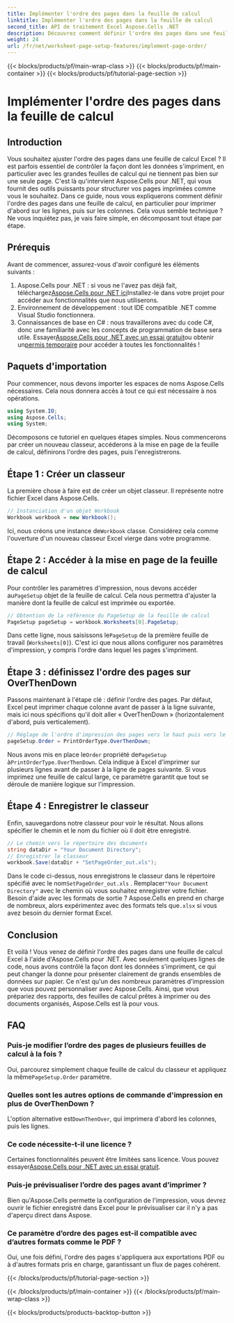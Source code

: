 ```yaml
---
title: Implémenter l'ordre des pages dans la feuille de calcul
linktitle: Implémenter l'ordre des pages dans la feuille de calcul
second_title: API de traitement Excel Aspose.Cells .NET
description: Découvrez comment définir l'ordre des pages dans une feuille de calcul Excel à l'aide d'Aspose.Cells pour .NET dans un guide simple et étape par étape. Parfait pour les débutants et les experts.
weight: 24
url: /fr/net/worksheet-page-setup-features/implement-page-order/
---
```


{{< blocks/products/pf/main-wrap-class >}}
{{< blocks/products/pf/main-container >}}
{{< blocks/products/pf/tutorial-page-section >}}

# Implémenter l'ordre des pages dans la feuille de calcul

## Introduction
Vous souhaitez ajuster l'ordre des pages dans une feuille de calcul Excel ? Il est parfois essentiel de contrôler la façon dont les données s'impriment, en particulier avec les grandes feuilles de calcul qui ne tiennent pas bien sur une seule page. C'est là qu'intervient Aspose.Cells pour .NET, qui vous fournit des outils puissants pour structurer vos pages imprimées comme vous le souhaitez. Dans ce guide, nous vous expliquerons comment définir l'ordre des pages dans une feuille de calcul, en particulier pour imprimer d'abord sur les lignes, puis sur les colonnes. Cela vous semble technique ? Ne vous inquiétez pas, je vais faire simple, en décomposant tout étape par étape.
## Prérequis
Avant de commencer, assurez-vous d'avoir configuré les éléments suivants :
1.  Aspose.Cells pour .NET : si vous ne l'avez pas déjà fait, téléchargez[Aspose.Cells pour .NET ici](https://releases.aspose.com/cells/net/)Installez-le dans votre projet pour accéder aux fonctionnalités que nous utiliserons.
2. Environnement de développement : tout IDE compatible .NET comme Visual Studio fonctionnera.
3. Connaissances de base en C# : nous travaillerons avec du code C#, donc une familiarité avec les concepts de programmation de base sera utile.
Essayer[Aspose.Cells pour .NET avec un essai gratuit](https://releases.aspose.com/)ou obtenir un[permis temporaire](https://purchase.aspose.com/temporary-license/) pour accéder à toutes les fonctionnalités !
## Paquets d'importation
Pour commencer, nous devons importer les espaces de noms Aspose.Cells nécessaires. Cela nous donnera accès à tout ce qui est nécessaire à nos opérations.
```csharp
using System.IO;
using Aspose.Cells;
using System;
```
Décomposons ce tutoriel en quelques étapes simples. Nous commencerons par créer un nouveau classeur, accéderons à la mise en page de la feuille de calcul, définirons l'ordre des pages, puis l'enregistrerons. 
## Étape 1 : Créer un classeur
La première chose à faire est de créer un objet classeur. Il représente notre fichier Excel dans Aspose.Cells.
```csharp
// Instanciation d'un objet Workbook
Workbook workbook = new Workbook();
```
 Ici, nous créons une instance de`Workbook` classe. Considérez cela comme l'ouverture d'un nouveau classeur Excel vierge dans votre programme.
## Étape 2 : Accéder à la mise en page de la feuille de calcul
 Pour contrôler les paramètres d'impression, nous devons accéder au`PageSetup` objet de la feuille de calcul. Cela nous permettra d'ajuster la manière dont la feuille de calcul est imprimée ou exportée.
```csharp
// Obtention de la référence du PageSetup de la feuille de calcul
PageSetup pageSetup = workbook.Worksheets[0].PageSetup;
```
 Dans cette ligne, nous saisissons le`PageSetup` de la première feuille de travail (`Worksheets[0]`). C'est ici que nous allons configurer nos paramètres d'impression, y compris l'ordre dans lequel les pages s'impriment.
## Étape 3 : définissez l'ordre des pages sur OverThenDown
Passons maintenant à l'étape clé : définir l'ordre des pages. Par défaut, Excel peut imprimer chaque colonne avant de passer à la ligne suivante, mais ici nous spécifions qu'il doit aller « OverThenDown » (horizontalement d'abord, puis verticalement).
```csharp
// Réglage de l'ordre d'impression des pages vers le haut puis vers le bas
pageSetup.Order = PrintOrderType.OverThenDown;
```
 Nous avons mis en place le`Order` propriété de`PageSetup` à`PrintOrderType.OverThenDown`. Cela indique à Excel d'imprimer sur plusieurs lignes avant de passer à la ligne de pages suivante. Si vous imprimez une feuille de calcul large, ce paramètre garantit que tout se déroule de manière logique sur l'impression.
## Étape 4 : Enregistrer le classeur
Enfin, sauvegardons notre classeur pour voir le résultat. Nous allons spécifier le chemin et le nom du fichier où il doit être enregistré.
```csharp
// Le chemin vers le répertoire des documents
string dataDir = "Your Document Directory";
// Enregistrer le classeur
workbook.Save(dataDir + "SetPageOrder_out.xls");
```
 Dans le code ci-dessus, nous enregistrons le classeur dans le répertoire spécifié avec le nom`SetPageOrder_out.xls` . Remplacer`"Your Document Directory"` avec le chemin où vous souhaitez enregistrer votre fichier.
Besoin d'aide avec les formats de sortie ? Aspose.Cells en prend en charge de nombreux, alors expérimentez avec des formats tels que`.xlsx` si vous avez besoin du dernier format Excel.
## Conclusion
Et voilà ! Vous venez de définir l'ordre des pages dans une feuille de calcul Excel à l'aide d'Aspose.Cells pour .NET. Avec seulement quelques lignes de code, nous avons contrôlé la façon dont les données s'impriment, ce qui peut changer la donne pour présenter clairement de grands ensembles de données sur papier. Ce n'est qu'un des nombreux paramètres d'impression que vous pouvez personnaliser avec Aspose.Cells. Ainsi, que vous prépariez des rapports, des feuilles de calcul prêtes à imprimer ou des documents organisés, Aspose.Cells est là pour vous.
## FAQ
### Puis-je modifier l’ordre des pages de plusieurs feuilles de calcul à la fois ?
 Oui, parcourez simplement chaque feuille de calcul du classeur et appliquez la même`PageSetup.Order` paramètre.
### Quelles sont les autres options de commande d'impression en plus de OverThenDown ?
 L'option alternative est`DownThenOver`, qui imprimera d'abord les colonnes, puis les lignes.
### Ce code nécessite-t-il une licence ?
Certaines fonctionnalités peuvent être limitées sans licence. Vous pouvez essayer[Aspose.Cells pour .NET avec un essai gratuit](https://releases.aspose.com/).
### Puis-je prévisualiser l’ordre des pages avant d’imprimer ?
Bien qu'Aspose.Cells permette la configuration de l'impression, vous devrez ouvrir le fichier enregistré dans Excel pour le prévisualiser car il n'y a pas d'aperçu direct dans Aspose.
### Ce paramètre d’ordre des pages est-il compatible avec d’autres formats comme le PDF ?
Oui, une fois défini, l'ordre des pages s'appliquera aux exportations PDF ou à d'autres formats pris en charge, garantissant un flux de pages cohérent.

{{< /blocks/products/pf/tutorial-page-section >}}

{{< /blocks/products/pf/main-container >}}
{{< /blocks/products/pf/main-wrap-class >}}

{{< blocks/products/products-backtop-button >}}
